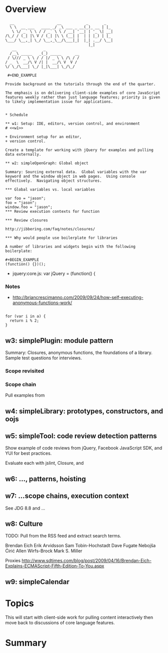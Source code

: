 Overview
========

``` {.example}
  __                   __           _       _   
  \ \  __ ___   ____ _/ _\ ___ _ __(_)_ __ | |_ 
   \ \/ _` \ \ / / _` \ \ / __| '__| | '_ \| __|
/\_/ / (_| |\ V / (_| |\ \ (__| |  | | |_) | |_ 
\___/ \__,_| \_/ \__,_\__/\___|_|  |_| .__/ \__|
                                     |_|        
   __            _               
  /__\ _____   _(_) _____      __
 / \/// _ \ \ / / |/ _ \ \ /\ / /
/ _  \  __/\ V /| |  __/\ V  V / 
\/ \_/\___| \_/ |_|\___| \_/\_/  

 #+END_EXAMPLE

Provide background on the tutorials through the end of the quarter. 

The emphasis is on delivering client-side examples of core JavaScript
features weekly rather than just language features; priority is given
to likely implementation issue for applications.


* Schedule 

** w1: Setup: IDE, editors, version control, and environment
# <<w1>>

+ Environment setup for an editor, 
+ version control.  

Create a template for working with jQuery for examples and pulling data externally.

** w2: simpleOpenGraph: Global object 

Summary: Sourcing external data.  Global variables with the var keyword and the window object in web pages.  Using console effectively.  Navigating object structures.

*** Global variables vs. local variables

var foo = "jason";
foo = "jason";
window.foo = "jason";
*** Review execution contexts for function 

*** Review closures 

http://jibbering.com/faq/notes/closures/

*** Why would people use boilerplate for libraries 

A number of libraries and widgets begin with the following boilerplate:

#+BEGIN_EXAMPLE
(function() {})();
```

-   jquery:core.js: var jQuery = (function() {

### Notes

-   <http://briancrescimanno.com/2009/09/24/how-self-executing-anonymous-functions-work/>

``` {.example}

for (var i in a) {
  return i % 2; 
}

```

w3: simplePlugin: module pattern
--------------------------------

Summary: Closures, anonymous functions, the foundations of a library.
Sample test questions for interviews.

### Scope revisited

### Scope chain

Pull examples from

w4: simpleLibrary: prototypes, constructors, and oojs
-----------------------------------------------------

w5: simpleTool: code review detection patterns
----------------------------------------------

Show example of code reviews from jQuery, Facebook JavaScript SDK, and
YUI for best practices.

Evaluate each with jslint, Closure, and

w6: ..., patterns, hoisting
---------------------------

w7: ...scope chains, execution context
--------------------------------------

See JDG 8.8 and ...

w8: Culture
-----------

TODO: Pull from the RSS feed and extract search terms.

Brendan Eich Erik Arvidsson Sam Tobin-Hochstadt Dave Fugate Nebojša
Ćirić Allen Wirfs-Brock Mark S. Miller

Proxies
<http://www.sdtimes.com/blog/post/2009/04/16/Brendan-Eich-Explains-ECMAScript-Fifth-Edition-To-You.aspx>

w9: simpleCalendar
------------------

Topics
======

This will start with client-side work for pulling content interactively
then move back to discussions of core language features.

Summary
=======
